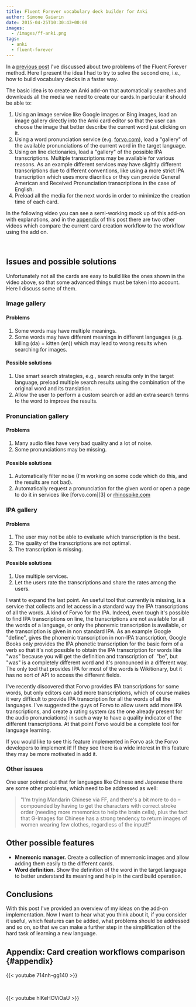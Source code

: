 ```yaml
---
title: Fluent Forever vocabulary deck builder for Anki
author: Simone Gaiarin
date: 2015-04-25T10:30:43+00:00
images:
  - /images/ff-anki.png
tags:
  - anki
  - fluent-forever
---
```

In a [previous post][1] I've discussed about two problems of the Fluent Forever method. Here I present the idea I had to try to solve the second one, i.e., how to build vocabulary decks in a faster way.

The basic idea is to create an Anki add-on that automatically searches and downloads all the media we need to create our cards.<!--more-->In particular it should be able to:

  1. Using an image service like Google images or Bing images, load an image gallery directly into the Anki card editor so that the user can choose the image that better describe the current word just clicking on it.
  2. Using a word pronunciation service (e.g. <a title="Forvo" href="http://forvo.com" target="_blank">forvo.com</a>), load a "gallery" of the available pronunciations of the current word in the target language.
  3. Using on line dictionaries, load a "gallery" of the possible IPA transcriptions. Multiple transcriptions may be available for various reasons. As an example different services may have slightly different transcriptions due to different conventions, like using a more strict IPA transcription which uses more diacritics or they can provide General American and Received Pronunciation transcriptions in the case of English.
  4. Preload all the media for the next words in order to minimize the creation time of each card.

In the following video you can see a semi-working mock up of this add-on with explanations, and in the [appendix][2] of this post there are two other videos which compare the current card creation workflow to the workflow using the add on.



&nbsp;

## Issues and possible solutions

Unfortunately not all the cards are easy to build like the ones shown in the video above, so that some advanced things must be taken into account. Here I discuss some of them.

### Image gallery

#### Problems

  1. Some words may have multiple meanings.
  2. Some words may have different meanings in different languages (e,g. killing (da) = kitten (en)) which may lead to wrong results when searching for images.

#### Possible solutions

  1. Use smart search strategies, e.g., search results only in the target language, preload multiple search results using the combination of the original word and its translation.
  2. Allow the user to perform a custom search or add an extra search terms to the word to improve the results.

### Pronunciation gallery

#### Problems

  1. Many audio files have very bad quality and a lot of noise.
  2. Some pronunciations may be missing.

#### Possible solutions

  1. Automatically filter noise (I'm working on some code which do this, and the results are not bad).
  2. Automatically request a pronunciation for the given word or open a page to do it in services like [forvo.com][3] or <a title="Rhinospike" href="http://rhinospike.com" target="_blank">rhinospike.com</a>

### IPA gallery

#### Problems

  1. The user may not be able to evaluate which transcription is the best.
  2. The quality of the transcriptions are not optimal.
  3. The transcription is missing.

#### Possible solutions

  1. Use multiple services.
  2. Let the users rate the transcriptions and share the rates among the users.

I want to expand the last point. An useful tool that currently is missing, is a service that collects and let access in a standard way the IPA transcriptions of all the words. A kind of Forvo for the IPA. Indeed, even tough it's possible to find IPA transcriptions on line, the transcriptions are not available for all the words of a language, or only the phonemic transcription is available, or the transcription is given in non standard IPA. As an example Google "define", gives the phonemic transcription in non-IPA transcription, Google Books only provides the IPA phonetic transcription for the basic form of a verb so that it's not possible to obtain the IPA transcription for words like "was" because you will get the definition and transcription of  "be", but "was" is a completely different word and it's pronounced in a different way. The only tool that provides IPA for most of the words is Wikitionary, but it has no sort of API to access the different fields.

I've recently discovered that Forvo provides IPA transcriptions for some words, but only editors can add more transcriptions, which of course makes it very difficult to provide IPA transcription for all the words of all the languages. I've suggested the guys of Forvo to allow users add more IPA transcriptions, and create a rating system (as the one already present for the audio pronunciations) in such a way to have a quality indicator of the different transcriptions. At that point Forvo would be a complete tool for language learning.

If you would like to see this feature implemented in Forvo ask the Forvo developers to implement it! If they see there is a wide interest in this feature they may be more motivated in add it.

### Other issues

One user pointed out that for languages like Chinese and Japanese there are some other problems, which need to be addressed as well:

> "I'm trying Mandarin Chinese via FF, and there's a bit more to do – compounded by having to get the characters with correct stroke order (needing more mnemonics to help the brain cells), plus the fact that G-Images for Chinese has a strong tendency to return images of women wearing few clothes, regardless of the input!!"

## Other possible features

  * **Mnemonic manager.** Create a collection of mnemonic images and allow adding them easily to the different cards.
  * **Word definition.** Show the definition of the word in the target language to better understand its meaning and help in the card build operation.

## Conclusions

With this post I've provided an overview of my ideas on the add-on implementation. Now I want to hear what you think about it, if you consider it useful, which features can be added, what problems should be addressed and so on, so that we can make a further step in the simplification of the hard task of learning a new language.

## Appendix: Card creation workflows comparison {#appendix}

{{< youtube 714nh-gg140 >}}

&nbsp;

{{< youtube hlKeHOViOaU >}}

 [1]: /posts/2015-04-09-fluent-forever-two-possible-improvements
 [2]: #appendix
